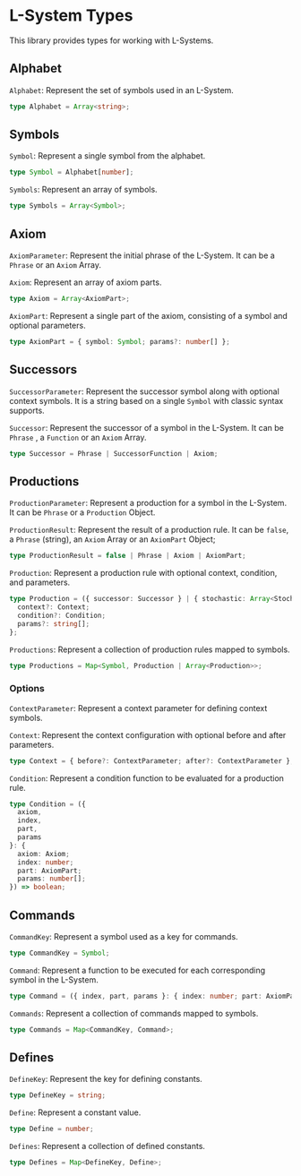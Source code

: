 # L-System Types

This library provides types for working with L-Systems.

## Alphabet

`Alphabet`: Represent the set of symbols used in an L-System.

```ts
type Alphabet = Array<string>;
```

## Symbols

`Symbol`: Represent a single symbol from the alphabet.

```ts
type Symbol = Alphabet[number];
```

`Symbols`: Represent an array of symbols.

```ts
type Symbols = Array<Symbol>;
```

## Axiom

`AxiomParameter`: Represent the initial phrase of the L-System. It can be a `Phrase` or an `Axiom` Array.

`Axiom`: Represent an array of axiom parts.

```ts
type Axiom = Array<AxiomPart>;
```

`AxiomPart`: Represent a single part of the axiom, consisting of a symbol and optional parameters.

```ts
type AxiomPart = { symbol: Symbol; params?: number[] };
```

## Successors

`SuccessorParameter`: Represent the successor symbol along with optional context symbols. It is a string based on a single `Symbol` with classic syntax supports.

`Successor`: Represent the successor of a symbol in the L-System. It can be `Phrase` , a `Function` or an `Axiom` Array.

```ts
type Successor = Phrase | SuccessorFunction | Axiom;
```

## Productions

`ProductionParameter`: Represent a production for a symbol in the L-System. It can be `Phrase` or a `Production` Object.

`ProductionResult`: Represent the result of a production rule. It can be `false`, a `Phrase` (string), an `Axiom` Array or an `AxiomPart` Object;

```ts
type ProductionResult = false | Phrase | Axiom | AxiomPart;
```

`Production`: Represent a production rule with optional context, condition, and parameters.

```ts
type Production = ({ successor: Successor } | { stochastic: Array<StochasticSuccessor> }) & {
  context?: Context;
  condition?: Condition;
  params?: string[];
};
```

`Productions`: Represent a collection of production rules mapped to symbols.

```ts
type Productions = Map<Symbol, Production | Array<Production>>;
```

### Options

`ContextParameter`: Represent a context parameter for defining context symbols.

`Context`: Represent the context configuration with optional before and after parameters.

```ts
type Context = { before?: ContextParameter; after?: ContextParameter };
```

`Condition`: Represent a condition function to be evaluated for a production rule.

```ts
type Condition = ({
  axiom,
  index,
  part,
  params
}: {
  axiom: Axiom;
  index: number;
  part: AxiomPart;
  params: number[];
}) => boolean;
```

## Commands

`CommandKey`: Represent a symbol used as a key for commands.

```ts
type CommandKey = Symbol;
```

`Command`: Represent a function to be executed for each corresponding symbol in the L-System.

```ts
type Command = ({ index, part, params }: { index: number; part: AxiomPart; params: number[] }) => void;
```

`Commands`: Represent a collection of commands mapped to symbols.

```ts
type Commands = Map<CommandKey, Command>;
```

## Defines

`DefineKey`: Represent the key for defining constants.

```ts
type DefineKey = string;
```

`Define`: Represent a constant value.

```ts
type Define = number;
```

`Defines`: Represent a collection of defined constants.

```ts
type Defines = Map<DefineKey, Define>;
```
